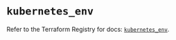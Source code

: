 # `kubernetes_env`

Refer to the Terraform Registry for docs: [`kubernetes_env`](https://registry.terraform.io/providers/hashicorp/kubernetes/2.28.1/docs/resources/env).
